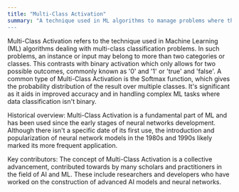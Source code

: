 ```yaml
---
title: "Multi-Class Activation"
summary: "A technique used in ML algorithms to manage problems where there are more than two classes or categories.
---
```


Multi-Class Activation refers to the technique used in Machine Learning (ML) algorithms dealing with multi-class classification problems. In such problems, an instance or input may belong to more than two categories or classes. This contrasts with binary activation which only allows for two possible outcomes, commonly known as '0' and '1' or 'true' and 'false'. A common type of Multi-Class Activation is the Softmax function, which gives the probability distribution of the result over multiple classes. It's significant as it aids in improved accuracy and in handling complex ML tasks where data classification isn't binary.

Historical overview: Multi-Class Activation is a fundamental part of ML and has been used since the early stages of neural networks development. Although there isn't a specific date of its first use, the introduction and popularization of neural network models in the 1980s and 1990s likely marked its more frequent application.

Key contributors: The concept of Multi-Class Activation is a collective advancement, contributed towards by many scholars and practitioners in the field of AI and ML. These include researchers and developers who have worked on the construction of advanced AI models and neural networks.
